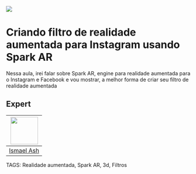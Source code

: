 
<img src="https://storage.googleapis.com/golden-wind/experts-club/capa-github.svg" />

# Criando filtro de realidade aumentada para Instagram usando Spark AR

Nessa aula, irei falar sobre Spark AR, engine para realidade aumentada para o Instagram e Facebook e 
vou mostrar, a melhor forma de criar seu filtro de realidade aumentada

## Expert

| [<img src="https://avatars.githubusercontent.com/u/19227867?v=4" width="75px;"/>](https://github.com/ismaelash) |
| :----------------------------------------------------------------------------------------------------------------------------------------------------------------------: |
|                                                             [Ismael Ash](https://github.com/ismaelash)                                                             |

TAGS: Realidade aumentada, Spark AR, 3d, Filtros
